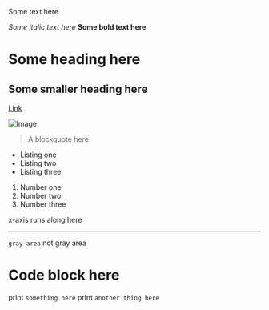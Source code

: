 Some text here

*Some italic text here*
**Some bold text here**
# Some heading here
## Some smaller heading here
[Link](http://minesweeperonline.com)

![Image](https://ecdn.teacherspayteachers.com/thumbitem/Dice-and-Dominoes-Clipart-Graphics-FREE-1497374706/original-306749-3.jpg)

>A blockquote here
* Listing one
* Listing two
* Listing three

1. Number one
2. Number two
3. Number three

x-axis runs along here
___

`gray area` not gray area
# Code block here
print `something here`
print `another thing here`
